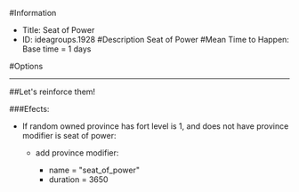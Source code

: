 #Information
 - Title: Seat of Power
 - ID: ideagroups.1928
#Description
Seat of Power
#Mean Time to Happen:
Base time = 1 days

#Options

___
##Let's reinforce them!

###Efects:<ul><li>If random owned province has fort level is 1, and does not have province modifier is seat of power:</li><ul><li>add province modifier:</li><ul><li>name = "seat_of_power"</li><li>duration = 3650</li></ul></ul></ul>
